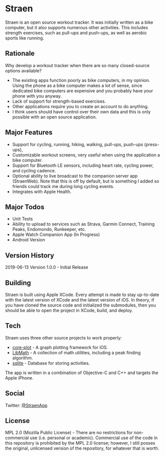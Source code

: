 # Straen
Straen is an open source workout tracker. It was initially written as a bike computer, but it also supports numerous other activities. This includes strength exercises, such as pull-ups and push-ups, as well as aerobic sports like running.

## Rationale
Why develop a workout tracker when there are so many closed-source options available?
* The existing apps function poorly as bike computers, in my opinion. Using the phone as a bike computer makes a lot of sense, since dedicated bike computers are expensive and you probably have your phone with you anyway.
* Lack of support for strength-based exercises.
* Other applications require you to create an account to do anything.
* I think users should have control over their own data and this is only possible with an open source application.

## Major Features
* Support for cycling, running, hiking, walking, pull-ups, push-ups (press-ups), 
* Customizable workout screens, very useful when using the application a bike computer.
* Support for Bluetooth LE sensors, including heart rate, cycling power, and cycling cadence.
* Optional ability to live broadcast to the companion server app (StraenWeb). Note that this is off by default, but is something I added so friends could track me during long cycling events.
* Integrates with Apple Health.

## Major Todos
* Unit Tests
* Ability to upload to services such as Strava, Garmin Connect, Training Peaks, Endomondo, Runkeeper, etc.
* Apple Watch Companion App (In Progress)
* Android Version

## Version History
2019-06-13 Version 1.0.0 - Initial Release

## Building
Straen is built using Apple XCode. Every attempt is made to stay up-to-date with the latest version of XCode and the latest version of iOS. In theory, if you have cloned the source code and initialized the submodules, then you should be able to open the project in XCode, build, and deploy.

## Tech
Straen uses three other source projects to work properly:

* [core-plot](https://github.com/core-plot/core-plot) - A graph plotting framework for iOS.
* [LibMath](https://github.com/msimms/LibMath) - A collection of math utilities, including a peak finding algorithm.
* [sqlite](https://www.sqlite.org) - Database for storing activities.

The app is written in a combination of Objective-C and C++ and targets the Apple iPhone.

## Social
Twitter: [@StraenApp](https://twitter.com/StraenApp)

## License
MPL 2.0 (Mozilla Public License) - There are no restrictions for non-commercial use (i.e. personal or academic). Commercial use of the code in this repository is prohibited by the MPL 2.0 license; however, I still posses the original, unlicensed version of the repository, for whatever that is worth.

